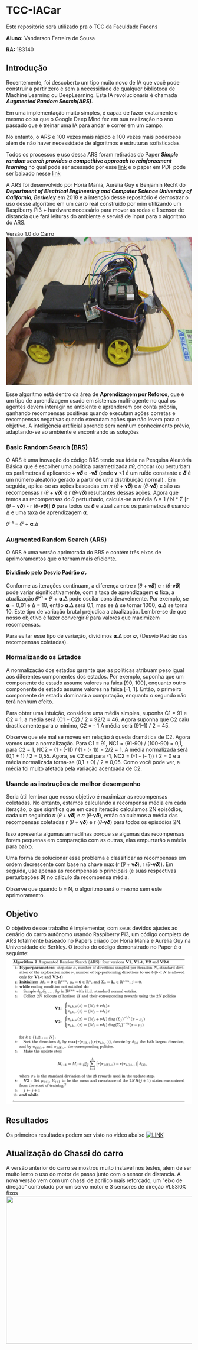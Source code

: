 
  

# TCC-IACar

  
  
  

Este repositório será utilizado pra o TCC da Faculdade Facens

  

**Aluno:** Vanderson Ferreira de Sousa

  

**RA:** 183140

  

## Introdução

Recentemente, foi descoberto um tipo muito novo de IA que você pode construir a partir zero e sem a necessidade de qualquer biblioteca de Machine Learning ou DeepLearning. Esta IA revolucionária é chamada ***Augmented Random Search(ARS)***.

Em uma implementação muito simples, é capaz de fazer exatamente o mesmo coisa que o Google Deep Mind fez em sua realização no ano passado que é treinar uma IA para andar e correr em um campo.

No entanto, o ARS é 100 vezes mais rápido e 100 vezes mais poderosos além de não haver necessidade de algoritmos e estruturas sofisticadas

  

Todos os processos e uso dessa ARS foram retiradas do Paper ***Simple random search provides a competitive approach to reinforcement learning*** no qual pode ser acessado por esse [link](https://arxiv.org/abs/1803.07055) e o paper em PDF pode ser baixado nesse [link](https://arxiv.org/pdf/1803.07055.pdf)

A ARS foi desenvolvido por Horia Mania, Aurelia Guy e Benjamin Recht do ***Department of Electrical Engineering and Computer Science
University of California, Berkeley*** em 2018 e a intenção desse repositório é demostrar o uso desse algoritmo em um carro real construido por mim utilizando um Raspiberry Pi3 + hardware necessário para mover as rodas e 1 sensor de distancia que fará leituras do ambiente e servirá de input para o algoritmo do ARS.

  

Versão 1.0 do Carro
<img  src="imagens/carrov1.jpeg"  width=700  height=400>

  

Esse algoritmo está dentro da área de **Aprendizagem por Reforço**, que é um tipo de aprendizagem usado em sistemas multi-agente no qual os agentes devem interagir no ambiente e aprenderem por conta própria, ganhando recompensas positivas quando executam ações corretas e recompensas negativas quando executam ações que não levem para o objetivo. A inteligência artificial aprende sem nenhum conhecimento prévio, adaptando-se ao ambiente e encontrando as soluções

  

### Basic Random Search (BRS)

O ARS é uma inovação do código BRS tendo sua ideia na Pesquisa Aleatória Básica que é escolher uma política parametrizada 𝜋𝜃, chocar (ou perturbar) os parâmetros 𝜃 aplicando + 𝛎𝜹 e -𝛎𝜹 (onde 𝛎 <1 é um ruído constante e 𝜹 é um número aleatório gerado a partir de uma distribuição normal) .
Em seguida, aplica-se as ações baseadas em 𝜋 (𝜃 + 𝛎𝜹) e 𝜋 (𝜃-𝛎𝜹) e são as recompensas r (𝜃 + 𝛎𝜹) e r (𝜃-𝛎𝜹) resultantes dessas ações.
Agora que temos as recompensas do 𝜃 perturbado, calcula-se a média Δ = 1 / N * Σ [r (𝜃 + 𝛎𝜹) - r (𝜃-𝛎𝜹)] 𝜹 para todos os 𝜹 e atualizamos os parâmetros 𝜃 usando Δ e uma taxa de aprendizagem 𝝰.

𝜃ʲ⁺¹ = 𝜃ʲ + 𝝰.Δ

  

### Augmented Random Search (ARS)

O ARS é uma versão aprimorada do BRS e contém três eixos de aprimoramentos que o tornam mais eficiente.

#### Dividindo pelo Desvio Padrão 𝞼ᵣ

Conforme as iterações continuam, a diferença entre r (𝜃 + 𝛎𝜹) e r (𝜃-𝛎𝜹) pode variar significativamente, com a taxa de aprendizagem 𝝰 fixa, a atualização 𝜃ʲ⁺¹ = 𝜃ʲ + 𝝰.Δ pode oscilar consideravelmente. Por exemplo, se 𝝰 = 0,01 e Δ = 10, então 𝝰.Δ será 0,1, mas se Δ se tornar 1000, 𝝰.Δ se torna 10. Este tipo de variação brutal prejudica a atualização. Lembre-se de que nosso objetivo é fazer convergir 𝜃 para valores que maximizem recompensas.

Para evitar esse tipo de variação, dividimos 𝝰.Δ por 𝞼ᵣ (Desvio Padrão das recompensas coletadas).

 
### Normalizando os Estados

A normalização dos estados garante que as políticas atribuam peso igual aos diferentes componentes dos estados. Por exemplo, suponha que um componente de estado assume valores na faixa [90, 100], enquanto outro componente de estado assume valores na faixa [-1, 1]. Então, o primeiro componente de estado dominará a computação, enquanto o segundo não terá nenhum efeito.

Para obter uma intuição, considere uma média simples, suponha C1 = 91 e C2 = 1, a média será (C1 + C2) / 2 = 92/2 = 46. Agora suponha que C2 caiu drasticamente para o mínimo, C2 = - 1 A média será (91–1) / 2 = 45.

Observe que ele mal se moveu em relação à queda dramática de C2.
Agora vamos usar a normalização. Para C1 = 91, NC1 = (91-90) / (100-90) = 0,1,
para C2 = 1, NC2 = (1 - (-1)) / (1 - (- 1)) = 2/2 = 1.
A média normalizada será (0,1 + 1) / 2 = 0,55.
Agora, se C2 cai para -1, NC2 = (-1 - (- 1)) / 2 = 0 e a média normalizada torna-se (0,1 + 0) / 2 = 0,05.
Como você pode ver, a média foi muito afetada pela variação acentuada de C2.

  

### Usando as instruções de melhor desempenho

Seria útil lembrar que nosso objetivo é maximizar as recompensas coletadas. No entanto, estamos calculando a recompensa média em cada iteração, o que significa que em cada iteração calculamos 2N episódios, cada um seguindo 𝜋 (𝜃 + 𝛎𝜹) e 𝜋 (𝜃-𝛎𝜹), então calculamos a média das recompensas coletadas r (𝜃 + 𝛎𝜹) e r (𝜃-𝛎𝜹) para todos os episódios 2N.

Isso apresenta algumas armadilhas porque se algumas das recompensas forem pequenas em comparação com as outras, elas empurrarão a média para baixo.

Uma forma de solucionar esse problema é classificar as recompensas em ordem decrescente com base na chave max (r (𝜃 + 𝛎𝜹), r (𝜃-𝛎𝜹)). Em seguida, use apenas as recompensas b principais (e suas respectivas perturbações 𝜹) no cálculo da recompensa média.

Observe que quando b = N, o algoritmo será o mesmo sem este aprimoramento.

## Objetivo

O objetivo desse trabalho é implementar, com seus devidos ajustes ao cenário do carro autônomo usando Raspiberry Pi3, um código completo de ARS totalmente baseado no Papers criado por 
Horia Mania e Aurelia Guy na Universidade de Berkley.
O trecho do código demonstrado no Paper é o seguinte:
<img src='imagens/arscode.png' width=700  height=400>


## Resultados
Os primeiros resultados podem ser visto no video abaixo
[![LINK](https://img.youtube.com/vi/w3pzScq0zEQ/0.jpg)](https://www.youtube.com/watch?v=w3pzScq0zEQ)

## Atualização do Chassi do carro
A versão anterior do carro se mostrou muito instavel nos testes, além de ser muito lento o uso do motor de passo junto com o sensor de distancia.
A nova versão vem com um chassi de acrilico mais reforçado, um "eixo de direção" controlado por um servo motor e 3 sensores de direção VL53l0X fixos
<img src='imagens/carrov2.png' width=700  height=400>

